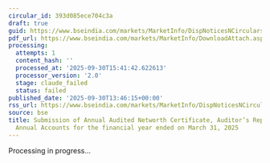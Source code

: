 ```yaml
---
circular_id: 393d085ece704c3a
draft: true
guid: https://www.bseindia.com/markets/MarketInfo/DispNoticesNCirculars.aspx?Noticeid={13659FFE-8A29-4C36-83D9-3BB1CAD54C6F}&noticeno=20250930-65&dt=09/30/2025&icount=65&totcount=104&flag=0
pdf_url: https://www.bseindia.com/markets/MarketInfo/DownloadAttach.aspx?id=20250930-65&attachedId=b27c8cf9-0cce-4a41-8d5b-4f7b18f50231
processing:
  attempts: 1
  content_hash: ''
  processed_at: '2025-09-30T15:41:42.622613'
  processor_version: '2.0'
  stage: claude_failed
  status: failed
published_date: '2025-09-30T13:46:15+00:00'
rss_url: https://www.bseindia.com/markets/MarketInfo/DispNoticesNCirculars.aspx?Noticeid={13659FFE-8A29-4C36-83D9-3BB1CAD54C6F}&noticeno=20250930-65&dt=09/30/2025&icount=65&totcount=104&flag=0
source: bse
title: Submission of Annual Audited Networth Certificate, Auditor’s Report & Audited
  Annual Accounts for the financial year ended on March 31, 2025
---
```


Processing in progress...